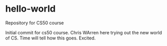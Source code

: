 # hello-world
Repository for CS50 course

Initial commit for cs50 course. Chris WArren here trying out the new world of CS. Time will tell how this goes. Excited.

